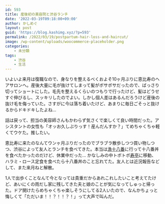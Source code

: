 ```yaml
---
id: 593
title: 産後初の美容院と渋谷ランチ
date: '2022-03-19T09:18:00+09:00'
author: かしめぐ
layout: post
guid: 'https://blog.kashimg.xyz/?p=593'
permalink: /2022/03/19/postpartum-hair-loss-and-haircut/
image: /wp-content/uploads/woocommerce-placeholder.png
categories:
    - 未分類
tags:
    - 渋谷
    - 生活
---
```


いよいよ来月は復職なので、身なりを整えるべくおよそ10ヶ月ぶりに恵比寿のヘアサロンへ。産後大量に毛が抜けてしまって髪がボサボサだったので、ばっさり切ってショートにした。毛先を整えるくらいのつもりで行ったけど、髪はどうせすぐ伸びるし、スッキリしたのでよい。しかし個人差はあるんだろうけど産後の抜け毛を侮っていた。さすがに今は落ち着いたけど、あまりに毎日ごそっと抜けるからドキドキしたよね…

話は戻って、担当の美容師さんもかわらず気さくで楽しくて良い時間だった。アシスタントの女性も「オッお久しぶりっす！産んだんすか？」てめちゃくちゃ軽くてウケた。推したい。

恵比寿に来たのなんてウンヶ月ぶりだったのでブラブラ散歩しつつ買い物しつつ、渋谷によって友人とランチを食べてきた。本当は[漁十八番](https://www.hotpepper.jp/strJ000724849/)に行って十八番丼を食べたかったのだけど、休業中だった… かなしみの中トボトボ[寿亭](https://www.hotpepper.jp/strJ000238453/)に移動、ハラミ・ロース定食を食べたら十八番丼のこと忘れてた。友人とは近況報告などして、また来月ねと解散。

1人で出歩くことなんて今となっては貴重だからあれこれしたいこと考えてたけど、あいにくの雨だし家に残してきた夫と娘のことが気になってしゅっと帰った。ドア開けたらめちゃくちゃ楽しそうにしてる2人いたので、なんかちょっと悔しくて「ただいま！！？！！？！」って大声で叫んだ。